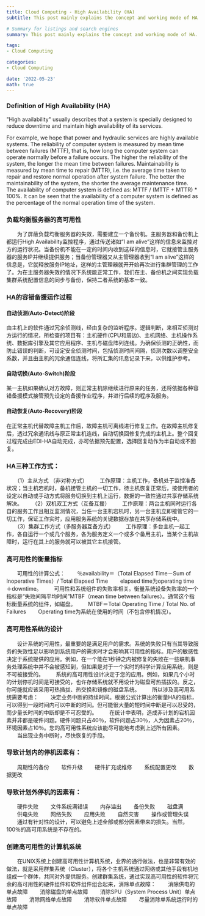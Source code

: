 ```yaml
---
title: Cloud Computing - High Availability (HA)
subtitle: This post mainly explains the concept and working mode of HA.

# Summary for listings and search engines
summary: This post mainly explains the concept and working mode of HA.

tags: 
- Cloud Computing

categories: 
- Cloud Computing

date: '2022-05-23'
math: true
---
```

### Definition of High Availability (HA)
"High availability" usually describes that a system is specially designed to reduce downtime and maintain high availability of its services.

For example, we hope that power and hydraulic services are highly available systems.
The reliability of computer system is measured by mean time between failures (MTTF), that is, how long the computer system can operate normally before a failure occurs. The higher the reliability of the system, the longer the mean time between failures. Maintainability is measured by mean time to repair (MTTR), i.e. the average time taken to repair and restore normal operation after system failure. The better the maintainability of the system, the shorter the average maintenance time. The availability of computer system is defined as: MTTF / (MTTF + MTTR) * 100%. It can be seen that the availability of a computer system is defined as the percentage of the normal operation time of the system.

### 负载均衡服务器的高可用性 
　　为了屏蔽负载均衡服务器的失效，需要建立一个备份机。主服务器和备份机上都运行High Availability监控程序，通过传送诸如“I am alive”这样的信息来监控对方的运行状况。当备份机不能在一定的时间内收到这样的信息时，它就接管主服务器的服务IP并继续提供服务；当备份管理器又从主管理器收到“I am alive”这样的信息是，它就释放服务IP地址，这样的主管理器就开开始再次进行集群管理的工作了。为在主服务器失效的情况下系统能正常工作，我们在主、备份机之间实现负载集群系统配置信息的同步与备份，保持二者系统的基本一致。
### HA的容错备援运作过程 
#### 自动侦测(Auto-Detect)阶段
由主机上的软件通过冗余侦测线，经由复杂的监听程序。逻辑判断，来相互侦测对方运行的情况，所检查的项目有：主机硬件(CPU和周边)、主机网络、主机操作系统、数据库引擎及其它应用程序、主机与磁盘阵列连线。为确保侦测的正确性，而防止错误的判断，可设定安全侦测时间，包括侦测时间间隔，侦测次数以调整安全系数，并且由主机的冗余通信连线，将所汇集的讯息记录下来，以供维护参考。 
#### 自动切换(Auto-Switch)阶段 
某一主机如果确认对方故障，则正常主机除继续进行原来的任务，还将依据各种容错备援模式接管预先设定的备援作业程序，并进行后续的程序及服务。 
#### 自动恢复(Auto-Recovery)阶段
在正常主机代替故障主机工作后，故障主机可离线进行修复工作。在故障主机修复后，透过冗余通讯线与原正常主机连线，自动切换回修复完成的主机上。整个回复过程完成由EDI-HA自动完成，亦可依据预先配置，选择回复动作为半自动或不回复。
　
### HA三种工作方式： 
　　（1）主从方式 （非对称方式） 
　　工作原理：主机工作，备机处于监控准备状况；当主机宕机时，备机接管主机的一切工作，待主机恢复正常后，按使用者的设定以自动或手动方式将服务切换到主机上运行，数据的一致性通过共享存储系统解决。 
　　（2）双机双工方式（互备互援） 
　　工作原理：两台主机同时运行各自的服务工作且相互监测情况，当任一台主机宕机时，另一台主机立即接管它的一切工作，保证工作实时，应用服务系统的关键数据存放在共享存储系统中。 
　　（3）集群工作方式（多服务器互备方式） 
　　工作原理：多台主机一起工作，各自运行一个或几个服务，各为服务定义一个或多个备用主机，当某个主机故障时，运行在其上的服务就可以被其它主机接管。
　　 
### 高可用性的衡量指标 
　　可用性的计算公式： 
　　％availability＝（Total Elapsed Time－Sum of Inoperative Times）/ Total Elapsed Time 
　　elapsed time为operating time＋downtime。 
　　可用性和系统组件的失败率相关。衡量系统设备失败率的一个指标是“失败间隔平均时间”MTBF（mean time between failures）。通常这个指标衡量系统的组件，如磁盘。 
　　MTBF＝Total Operating Time / Total No. of Failures 
　　Operating time为系统在使用的时间（不包含停机情况）。 
### 高可用性系统的设计 
　　设计系统的可用性，最重要的是满足用户的需求。系统的失败只有当其导致服务的失效性足以影响到系统用户的需求时才会影响其可用性的指标。用户的敏感性决定于系统提供的应用。例如，在一个能在1秒钟之内被修复的失败在一些联机事务处理系统中并不会被感知到，但如果是对于一个实时的科学计算应用系统，则是不可被接受的。 
　　系统的高可用性设计决定于您的应用。例如，如果几个小时的计划停机时间是可接受的，也许存储系统就不用设计为磁盘可热插拔的。反之，你可能就应该采用可热插拔、热交换和镜像的磁盘系统。 
　　所以涉及高可用系统需要考虑： 
　　决定业务中断的持续时间。根据公式计算出的衡量HA的指标，可以得到一段时间内可以中断的时间。但可能很大量的短时间中断是可以忍受的，而少量长时间的中断却是不可忍受的。 
　　在统计中表明，造成非计划的宕机因素并非都是硬件问题。硬件问题只占40％，软件问题占30％，人为因素占20％，环境因素占10％。您的高可用性系统应该能尽可能地考虑到上述所有因素。 
　　当出现业务中断时，尽快恢复的手段。 
### 导致计划内的停机因素有： 
　　周期性的备份 
　　软件升级 
　　硬件扩充或维修 
　　系统配置更改 
　　数据更改 
### 导致计划外停机的因素有： 
　　硬件失败 
　　文件系统满错误 
　　内存溢出 
　　备份失败 
　　磁盘满 
　　供电失败 
　　网络失败 
　　应用失败 
　　自然灾害 
　　操作或管理失误 
　　通过有针对性的设计，可以避免上述全部或部分因素带来的损失。当然，100％的高可用系统是不存在的。 
### 创建高可用性的计算机系统 
　　在UNIX系统上创建高可用性计算机系统，业界的通行做法，也是非常有效的做法，就是采用群集系统（Cluster），将各个主机系统通过网络或其他手段有机地组成一个群体，共同对外提供服务。创建群集系统，通过实现高可用性的软件将冗余的高可用性的硬件组件和软件组件组合起来，消除单点故障： 
　　消除供电的单点故障 
　　消除磁盘的单点故障 
　　消除SPU（System Process Unit）单点故障 
　　消除网络单点故障 
　　消除软件单点故障 
　　尽量消除单系统运行时的单点故障